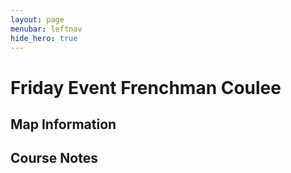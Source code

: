 ```yaml
---
layout: page
menubar: leftnav
hide_hero: true
---
```


# Friday Event Frenchman Coulee

## Map Information

## Course Notes
